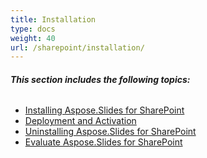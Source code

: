 ```yaml
---
title: Installation
type: docs
weight: 40
url: /sharepoint/installation/
---
```


###### **This section includes the following topics:**
- [Installing Aspose.Slides for SharePoint](/slides/sharepoint/installing-aspose-slides-for-sharepoint-html/)
- [Deployment and Activation](/slides/sharepoint/deployment-and-activation-html/)
- [Uninstalling Aspose.Slides for SharePoint](/slides/sharepoint/uninstalling-aspose-slides-for-sharepoint-html/)
- [Evaluate Aspose.Slides for SharePoint](/slides/sharepoint/evaluate-aspose-slides-for-sharepoint-html/)
